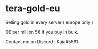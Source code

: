 # tera-gold-eu
Selling gold in every server ( europe only )

6€ per million
5€ if you buy in bulk.

Contact me on Discord : Kaia#5561
